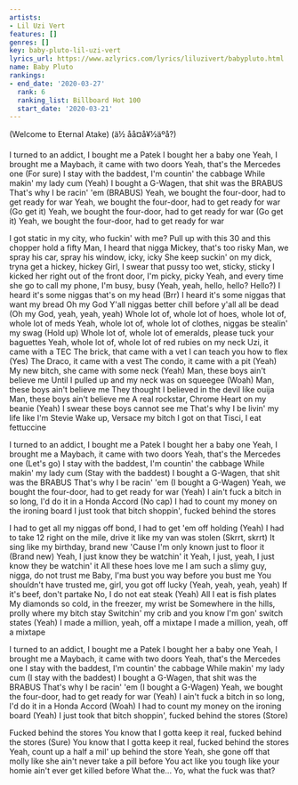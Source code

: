 ```yaml
---
artists:
- Lil Uzi Vert
features: []
genres: []
key: baby-pluto-lil-uzi-vert
lyrics_url: https://www.azlyrics.com/lyrics/liluzivert/babypluto.html
name: Baby Pluto
rankings:
- end_date: '2020-03-27'
  rank: 6
  ranking_list: Billboard Hot 100
  start_date: '2020-03-21'
---
```


(Welcome to Eternal Atake)
(ä½ åå¤å¥½äºå?)

I turned to an addict, I bought me a Patek
I bought her a baby one
Yeah, I brought me a Maybach, it came with two doors
Yeah, that's the Mercedes one (For sure)
I stay with the baddest, I'm countin' the cabbage
While makin' my lady cum (Yeah)
I bought a G-Wagen, that shit was the BRABUS
That's why I be racin' 'em (BRABUS)
Yeah, we bought the four-door, had to get ready for war
Yeah, we bought the four-door, had to get ready for war (Go get it)
Yeah, we bought the four-door, had to get ready for war (Go get it)
Yeah, we bought the four-door, had to get ready for war

I got static in my city, who fuckin' with me?
Pull up with this 30 and this chopper hold a fifty
Man, I heard that nigga Mickey, that's too risky
Man, we spray his car, spray his window, icky, icky
She keep suckin' on my dick, tryna get a hickey, hickey
Girl, I swear that pussy too wet, sticky, sticky
I kicked her right out of the front door, I'm picky, picky
Yeah, and every time she go to call my phone, I'm busy, busy (Yeah, yeah, hello, hello? Hello?)
I heard it's some niggas that's on my head (Brr)
I heard it's some niggas that want my bread
Oh my God
Y'all niggas better chill before y'all all be dead (Oh my God, yeah, yeah, yeah)
Whole lot of, whole lot of hoes, whole lot of, whole lot of meds
Yeah, whole lot of, whole lot of clothes, niggas be stealin' my swag (Hold up)
Whole lot of, whole lot of emeralds, please tuck your baguettes
Yeah, whole lot of, whole lot of red rubies on my neck
Uzi, it came with a TEC
The brick, that came with a vet
I can teach you how to flex (Yes)
The Draco, it came with a vest
The condo, it came with a pit (Yeah)
My new bitch, she came with some neck (Yeah)
Man, these boys ain't believe me
Until I pulled up and my neck was on squeegee (Woah)
Man, these boys ain't believe me
They thought I believed in the devil like ouija
Man, these boys ain't believe me
A real rockstar, Chrome Heart on my beanie (Yeah)
I swear these boys cannot see me
That's why I be livin' my life like I'm Stevie
Wake up, Versace my bitch
I got on that Tisci, I eat fettuccine

I turned to an addict, I bought me a Patek
I bought her a baby one
Yeah, I brought me a Maybach, it came with two doors
Yeah, that's the Mercedes one (Let's go)
I stay with the baddest, I'm countin' the cabbage
While makin' my lady cum (Stay with the baddest)
I bought a G-Wagen, that shit was the BRABUS
That's why I be racin' 'em (I bought a G-Wagen)
Yeah, we bought the four-door, had to get ready for war (Yeah)
I ain't fuck a bitch in so long, I'd do it in a Honda Accord (No cap)
I had to count my money on the ironing board
I just took that bitch shoppin', fucked behind the stores

I had to get all my niggas off bond, I had to get 'em off holding (Yeah)
I had to take 12 right on the mile, drive it like my van was stolen (Skrrt, skrrt)
It sing like my birthday, brand new
'Cause I'm only known just to floor it (Brand new)
Yeah, I just know they be watchin' it
Yeah, I just, yeah, I just know they be watchin' it
All these hoes love me
I am such a slimy guy, nigga, do not trust me
Baby, I'ma bust you way before you bust me
You shouldn't have trusted me, girl, you got off lucky (Yeah, yeah, yeah, yeah)
If it's beef, don't partake
No, I do not eat steak (Yeah)
All I eat is fish plates
My diamonds so cold, in the freezer, my wrist be
Somewhere in the hills, prolly where my bitch stay
Switchin' my crib and you know I'm gon' switch states (Yeah)
I made a million, yeah, off a mixtape
I made a million, yeah, off a mixtape

I turned to an addict, I bought me a Patek
I bought her a baby one
Yeah, I brought me a Maybach, it came with two doors
Yeah, that's the Mercedes one
I stay with the baddest, I'm countin' the cabbage
While makin' my lady cum (I stay with the baddest)
I bought a G-Wagen, that shit was the BRABUS
That's why I be racin' 'em (I bought a G-Wagen)
Yeah, we bought the four-door, had to get ready for war (Yeah)
I ain't fuck a bitch in so long, I'd do it in a Honda Accord (Woah)
I had to count my money on the ironing board (Yeah)
I just took that bitch shoppin', fucked behind the stores (Store)

Fucked behind the stores
You know that I gotta keep it real, fucked behind the stores (Sure)
You know that I gotta keep it real, fucked behind the stores
Yeah, count up a half a mil' up behind the store
Yeah, she gone off that molly like she ain't never take a pill before
You act like you tough like your homie ain't ever get killed before
What the...
Yo, what the fuck was that?




